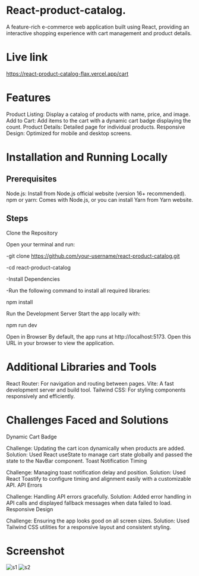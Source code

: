 # React-product-catalog.
A feature-rich e-commerce web application built using React, providing an interactive shopping experience with cart management and product details.

# Live link
https://react-product-catalog-flax.vercel.app/cart



# Features
Product Listing: Display a catalog of products with name, price, and image.
Add to Cart: Add items to the cart with a dynamic cart badge displaying the count.
Product Details: Detailed page for individual products.
Responsive Design: Optimized for mobile and desktop screens.

# Installation and Running Locally
## Prerequisites
Node.js: Install from Node.js official website (version 16+ recommended).
npm or yarn: Comes with Node.js, or you can install Yarn from Yarn website.

## Steps
Clone the Repository

Open your terminal and run:

-git clone https://github.com/your-username/react-product-catalog.git

-cd react-product-catalog

-Install Dependencies

-Run the following command to install all required libraries:

npm install

Run the Development Server
Start the app locally with:

npm run dev

Open in Browser
By default, the app runs at http://localhost:5173. 
Open this URL in your browser to view the application.

# Additional Libraries and Tools
React Router: For navigation and routing between pages.
Vite: A fast development server and build tool.
Tailwind CSS: For styling components responsively and efficiently.

# Challenges Faced and Solutions
Dynamic Cart Badge

Challenge: Updating the cart icon dynamically when products are added.
Solution: Used React useState to manage cart state globally and passed the state to the NavBar component.
Toast Notification Timing

Challenge: Managing toast notification delay and position.
Solution: Used React Toastify to configure timing and alignment easily with a customizable API.
API Errors

Challenge: Handling API errors gracefully.
Solution: Added error handling in API calls and displayed fallback messages when data failed to load.
Responsive Design

Challenge: Ensuring the app looks good on all screen sizes.
Solution: Used Tailwind CSS utilities for a responsive layout and consistent styling.

# Screenshot

![s1](https://github.com/user-attachments/assets/957d9690-f45d-4710-b070-552fa40eef0a)
![s2](https://github.com/user-attachments/assets/20de0927-ffe4-4c90-9390-2f2b0a53c7ee)
